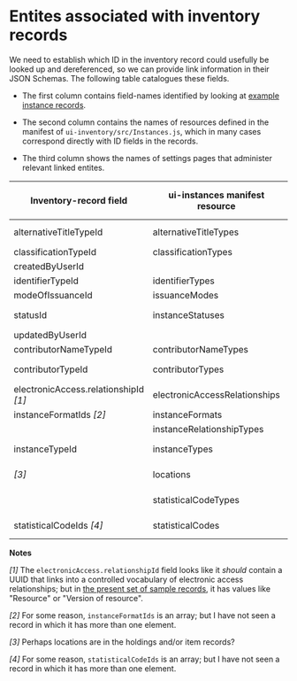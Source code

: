 # Entites associated with inventory records

We need to establish which ID in the inventory record could usefully be looked up and dereferenced, so we can provide link information in their JSON Schemas. The following table catalogues these fields.

* The first column contains field-names identified by looking at [example instance records](https://issues.folio.org/secure/attachment/15615/15615_UChicagoInstances_20181218+%282%29.json).

* The second column contains the names of resources defined in the manifest of `ui-inventory/src/Instances.js`, which in many cases correspond directly with ID fields in the records.

* The third column shows the names of settings pages that administer relevant linked entites.

| Inventory-record field                | ui-instances manifest resource | Settings page entries
| ------------------------------------- | ------------------------------ | ---------------------
| alternativeTitleTypeId                | alternativeTitleTypes          | Alternative title types
| classificationTypeId                  | classificationTypes            | _[hardcoded]_
| createdByUserId                       |                                |
| identifierTypeId                      | identifierTypes                | _[hardcoded]_
| modeOfIssuanceId                      | issuanceModes                  | _[hardcoded]_
| statusId                              | instanceStatuses               | Instance status types
| updatedByUserId                       |                                |
| contributorNameTypeId                 | contributorNameTypes           | _[hardcoded]_
| contributorTypeId                     | contributorTypes               | Contributor types
| electronicAccess.relationshipId _[1]_ | electronicAccessRelationships  | URL relationship
| instanceFormatIds _[2]_               | instanceFormats                | Formats
|                                       | instanceRelationshipTypes      | _[hardcoded]_
| instanceTypeId                        | instanceTypes                  | Resource types
| _[3]_                                 | locations                      | Organization &rarr; Locations
|                                       | statisticalCodeTypes           | Statistical code types
| statisticalCodeIds _[4]_              | statisticalCodes               | Statistical codes

**Notes**

_[1]_ The `electronicAccess.relationshipId` field looks like it _should_ contain a UUID that links into a controlled vocabulary of electronic access relationships; but in [the present set of sample records](https://issues.folio.org/secure/attachment/15615/15615_UChicagoInstances_20181218+%282%29.json), it has values like "Resource" or "Version of resource".

_[2]_ For some reason, `instanceFormatIds` is an array; but I have not seen a record in which it has more than one element.

_[3]_ Perhaps locations are in the holdings and/or item records?

_[4]_ For some reason, `statisticalCodeIds` is an array; but I have not seen a record in which it has more than one element.


